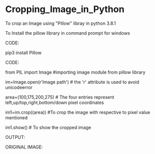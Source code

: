 # Cropping_Image_in_Python
To crop an Image using "Pillow" libray in python 3.8.1


To Install the pillow library in command prompt for windows 

CODE:

pip3 install Pillow

CODE:

from PIL import Image        #importing image module from pillow library

im=Image.open(r'Image path') # the 'r' attribute is used to avoid unicodeerror

area=(100,175,200,275)       # The four entries represent left,up/top,right,bottom/down pixel coordinates 

im1=im.crop((area))          #To crop the image with respective to pixel value mentioned

im1.show()                   # To show the cropped image

OUTPUT:

ORIGINAL IMAGE:



